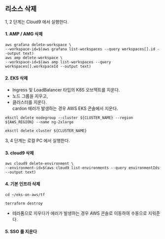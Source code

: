 ## 리소스 삭제 ##

1, 2 단계는 Cloud9 에서 실행한다.

#### 1. AMP / AMG 삭제 ####

```
aws grafana delete-workspace \
--workspace-id=$(aws grafana list-workspaces --query workspaces[].id --output text)
aws amp delete-workspace \
--workspace-id=$(aws amp list-workspaces --query workspaces[].workspaceId --output text)
```

#### 2. EKS 삭제 #### 

* Ingress 및 LoadBalancer 타입의 K8S 오브젝트를 지운다.
* 노드 그룹을 지우고,
* 클러스터를 지운다.  
cardon 에러가 발생하는 경우 AWS EKS 콘솔에서 지운다.
```
eksctl delete nodegroup --cluster ${CLUSTER_NAME} --region ${AWS_REGION} --name ng-2xlarge

eksctl delete cluster ${CLUSTER_NAME}
```

3, 4 단계는 로컬 PC 에서 실행한다.

#### 3. cloud9 삭제 ####

```
aws cloud9 delete-environment \
--environment-id=$(aws cloud9 list-environments --query environmentIds --output text) 
```

#### 4. 기본 인프라 삭제 ####

```
cd ~/eks-on-aws/tf

terraform destroy
```
* 테라폼으로 지우다가 에러가 발생하는 경우 AWS 콘솔로 이동하여 수동으로 지워준다.

#### 5. SSO 를 지운다 ####
